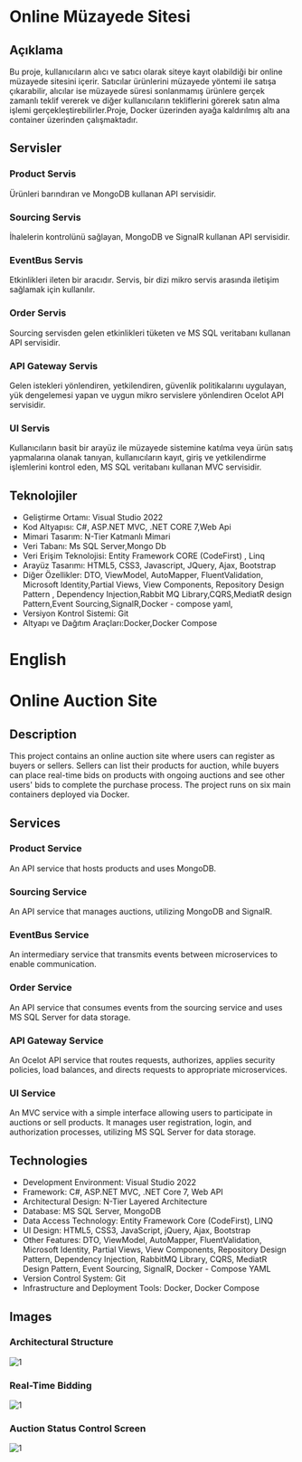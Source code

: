 <h1>Online Müzayede Sitesi</h1>
<h2>Açıklama</h2>
<p>Bu proje, kullanıcıların alıcı ve satıcı olarak siteye kayıt olabildiği bir online müzayede sitesini içerir. Satıcılar ürünlerini müzayede yöntemi ile satışa çıkarabilir, alıcılar ise müzayede süresi sonlanmamış ürünlere gerçek zamanlı teklif vererek ve diğer kullanıcıların tekliflerini görerek satın alma işlemi gerçekleştirebilirler.Proje, Docker üzerinden ayağa kaldırılmış altı ana container üzerinden çalışmaktadır.
</p>

<h2>Servisler</h2>

<h3>Product Servis</h3>
<p>Ürünleri barındıran ve MongoDB kullanan API servisidir.</p>

<h3>Sourcing Servis</h3>
<p>İhalelerin kontrolünü sağlayan, MongoDB ve SignalR kullanan API servisidir.</p>

<h3>EventBus Servis</h3>
<p>Etkinlikleri ileten bir aracıdır. Servis, bir dizi mikro servis arasında iletişim sağlamak için kullanılır.</p>

<h3>Order Servis</h3>
<p>Sourcing servisden gelen etkinlikleri tüketen ve MS SQL veritabanı kullanan API servisidir.</p>

<h3>API Gateway Servis</h3>
<p>Gelen istekleri yönlendiren, yetkilendiren, güvenlik politikalarını uygulayan, yük dengelemesi yapan ve uygun mikro servislere yönlendiren Ocelot API servisidir.</p>

<h3>UI Servis</h3>
<p>Kullanıcıların basit bir arayüz ile müzayede sistemine katılma veya ürün satış yapmalarına olanak tanıyan, kullanıcıların kayıt, giriş ve yetkilendirme işlemlerini kontrol eden, MS SQL veritabanı kullanan MVC servisidir.</p>


<h2>Teknolojiler</h2>
<ul>
  <li>Geliştirme Ortamı: Visual Studio 2022
</li>
  <li>Kod Altyapısı: C#, ASP.NET MVC, .NET CORE 7,Web Api</li>
  <li>Mimari Tasarım: N-Tier Katmanlı Mimari</li>
  <li>Veri Tabanı: Ms SQL Server,Mongo Db</li>
  <li>Veri Erişim Teknolojisi: Entity Framework CORE (CodeFirst) , Linq</li>
  <li>Arayüz Tasarımı: HTML5, CSS3, Javascript, JQuery, Ajax, Bootstrap</li>
  <li>Diğer Özellikler: DTO, ViewModel, AutoMapper, FluentValidation, Microsoft Identity,Partial Views, View Components, Repository Design Pattern , Dependency Injection,Rabbit MQ Library,CQRS,MediatR design Pattern,Event Sourcing,SignalR,Docker - compose yaml,</li>
  <li>Versiyon Kontrol Sistemi: Git</li>
  <li>Altyapı ve Dağıtım Araçları:Docker,Docker Compose</li>
</ul>

<h1>English</h1>

<h1>Online Auction Site</h1>
<h2>Description</h2>
<p>This project contains an online auction site where users can register as buyers or sellers. Sellers can list their products for auction, while buyers can place real-time bids on products with ongoing auctions and see other users' bids to complete the purchase process. The project runs on six main containers deployed via Docker.</p>

<h2>Services</h2>

<h3>Product Service</h3>
<p>An API service that hosts products and uses MongoDB.</p>

<h3>Sourcing Service</h3>
<p>An API service that manages auctions, utilizing MongoDB and SignalR.</p>

<h3>EventBus Service</h3>
<p>An intermediary service that transmits events between microservices to enable communication.</p>

<h3>Order Service</h3>
<p>An API service that consumes events from the sourcing service and uses MS SQL Server for data storage.</p>

<h3>API Gateway Service</h3>
<p>An Ocelot API service that routes requests, authorizes, applies security policies, load balances, and directs requests to appropriate microservices.</p>

<h3>UI Service</h3>
<p>An MVC service with a simple interface allowing users to participate in auctions or sell products. It manages user registration, login, and authorization processes, utilizing MS SQL Server for data storage.</p>


<h2>Technologies</h2>
<ul>
  <li>Development Environment: Visual Studio 2022</li>
  <li>Framework: C#, ASP.NET MVC, .NET Core 7, Web API</li>
  <li>Architectural Design: N-Tier Layered Architecture</li>
  <li>Database: MS SQL Server, MongoDB</li>
  <li>Data Access Technology: Entity Framework Core (CodeFirst), LINQ</li>
  <li>UI Design: HTML5, CSS3, JavaScript, jQuery, Ajax, Bootstrap</li>
  <li>Other Features: DTO, ViewModel, AutoMapper, FluentValidation, Microsoft Identity, Partial Views, View Components, Repository Design Pattern, Dependency Injection, RabbitMQ Library, CQRS, MediatR Design Pattern, Event Sourcing, SignalR, Docker - Compose YAML</li>
  <li>Version Control System: Git</li>
  <li>Infrastructure and Deployment Tools: Docker, Docker Compose</li>
</ul>

<h2>Images</h2>
<h3>Architectural Structure</h3>
<img src="https://github.com/Dogukandogann/ESourcingMicroservice/assets/134203440/fa25dccc-b62d-48cf-a3ff-9843fa9141f9" alt="1" style="max-width: 100%;">
<h3>Real-Time Bidding</h3>
<img src="https://github.com/Dogukandogann/ESourcingMicroservice/assets/134203440/3ce0b45a-ce68-4928-837a-adaf61fa3acd" alt="1" style="max-width: 100%;">
<h3>Auction Status Control Screen</h3>
<img src="https://github.com/Dogukandogann/ESourcingMicroservice/assets/134203440/9f41817c-dae7-43d6-83de-017a331092cf" alt="1" style="max-width: 100%;">
